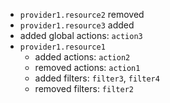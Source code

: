 - `provider1.resource2` removed
- `provider1.resource3` added
- added global actions: `action3`
- `provider1.resource1`
  - added actions: `action2`
  - removed actions: `action1`
  - added filters: `filter3`, `filter4`
  - removed filters: `filter2`
